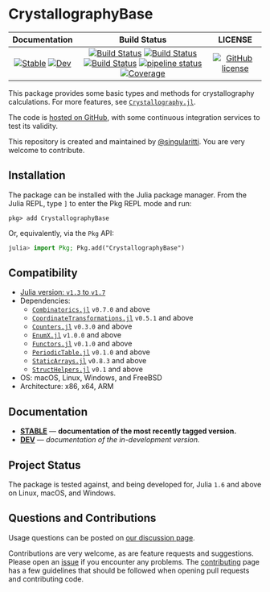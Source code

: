 # CrystallographyBase

|                                 **Documentation**                                  |                                                                                                 **Build Status**                                                                                                 |                  **LICENSE**                  |
| :--------------------------------------------------------------------------------: | :--------------------------------------------------------------------------------------------------------------------------------------------------------------------------------------------------------------: | :-------------------------------------------: |
| [![Stable][docs-stable-img]][docs-stable-url] [![Dev][docs-dev-img]][docs-dev-url] | [![Build Status][gha-img]][gha-url] [![Build Status][appveyor-img]][appveyor-url] [![Build Status][cirrus-img]][cirrus-url] [![pipeline status][gitlab-img]][gitlab-url] [![Coverage][codecov-img]][codecov-url] | [![GitHub license][license-img]][license-url] |

[docs-stable-img]: https://img.shields.io/badge/docs-stable-blue.svg
[docs-stable-url]: https://MineralsCloud.github.io/CrystallographyBase.jl/stable
[docs-dev-img]: https://img.shields.io/badge/docs-dev-blue.svg
[docs-dev-url]: https://MineralsCloud.github.io/CrystallographyBase.jl/dev
[gha-img]: https://github.com/MineralsCloud/CrystallographyBase.jl/workflows/CI/badge.svg
[gha-url]: https://github.com/MineralsCloud/CrystallographyBase.jl/actions
[appveyor-img]: https://ci.appveyor.com/api/projects/status/github/MineralsCloud/CrystallographyBase.jl?svg=true
[appveyor-url]: https://ci.appveyor.com/project/singularitti/CrystallographyBase-jl
[cirrus-img]: https://api.cirrus-ci.com/github/MineralsCloud/CrystallographyBase.jl.svg
[cirrus-url]: https://cirrus-ci.com/github/MineralsCloud/CrystallographyBase.jl
[gitlab-img]: https://gitlab.com/singularitti/CrystallographyBase.jl/badges/master/pipeline.svg
[gitlab-url]: https://gitlab.com/singularitti/CrystallographyBase.jl/-/pipelines
[codecov-img]: https://codecov.io/gh/MineralsCloud/CrystallographyBase.jl/branch/master/graph/badge.svg
[codecov-url]: https://codecov.io/gh/MineralsCloud/CrystallographyBase.jl
[license-img]: https://img.shields.io/github/license/MineralsCloud/CrystallographyBase.jl
[license-url]: https://github.com/MineralsCloud/CrystallographyBase.jl/blob/master/LICENSE

This package provides some basic types and methods for crystallography calculations.
For more features, see [`Crystallography.jl`](https://github.com/MineralsCloud/Crystallography.jl).

The code is [hosted on GitHub](https://github.com/MineralsCloud/CrystallographyBase.jl),
with some continuous integration services to test its validity.

This repository is created and maintained by [@singularitti](https://github.com/singularitti).
You are very welcome to contribute.

## Installation

The package can be installed with the Julia package manager.
From the Julia REPL, type `]` to enter the Pkg REPL mode and run:

```
pkg> add CrystallographyBase
```

Or, equivalently, via the `Pkg` API:

```julia
julia> import Pkg; Pkg.add("CrystallographyBase")
```

## Compatibility

- [Julia version: `v1.3` to `v1.7`](https://julialang.org/downloads/)
- Dependencies:
  - [`Combinatorics.jl`](https://github.com/JuliaMath/Combinatorics.jl) `v0.7.0` and above
  - [`CoordinateTransformations.jl`](https://github.com/JuliaGeometry/CoordinateTransformations.jl) `v0.5.1` and above
  - [`Counters.jl`](https://github.com/scheinerman/Counters.jl) `v0.3.0` and above
  - [`EnumX.jl`](https://github.com/fredrikekre/EnumX.jl) `v1.0.0` and above
  - [`Functors.jl`](https://github.com/FluxML/Functors.jl) `v0.1.0` and above
  - [`PeriodicTable.jl`](https://github.com/JuliaPhysics/PeriodicTable.jl) `v0.1.0` and above
  - [`StaticArrays.jl`](https://github.com/JuliaArrays/StaticArrays.jl) `v0.8.3` and above
  - [`StructHelpers.jl`](https://github.com/jw3126/StructHelpers.jl) `v0.1` and above
- OS: macOS, Linux, Windows, and FreeBSD
- Architecture: x86, x64, ARM

## Documentation

- [**STABLE**][docs-stable-url] &mdash; **documentation of the most recently tagged version.**
- [**DEV**][docs-dev-url] &mdash; _documentation of the in-development version._

## Project Status

The package is tested against, and being developed for, Julia `1.6` and above on Linux,
macOS, and Windows.

## Questions and Contributions

Usage questions can be posted on [our discussion page][discussions-url].

Contributions are very welcome, as are feature requests and suggestions. Please open an
[issue][issues-url] if you encounter any problems. The [contributing](@ref) page has
a few guidelines that should be followed when opening pull requests and contributing code.

[discussions-url]: https://github.com/MineralsCloud/CrystallographyBase.jl/discussions
[issues-url]: https://github.com/MineralsCloud/CrystallographyBase.jl/issues
[contrib-url]: https://github.com/MineralsCloud/CrystallographyBase.jl/discussions
